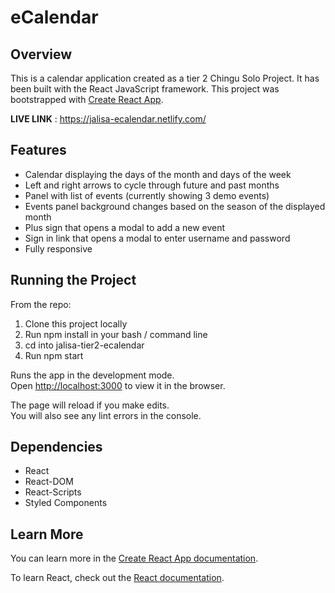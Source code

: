 # eCalendar

## Overview
This is a calendar application created as a tier 2 Chingu Solo Project. It has been built with the React JavaScript framework. This project was bootstrapped with [Create React App](https://github.com/facebook/create-react-app).

**LIVE LINK** : https://jalisa-ecalendar.netlify.com/

## Features
- Calendar displaying the days of the month and days of the week
- Left and right arrows to cycle through future and past months
- Panel with list of events (currently showing 3 demo events)
- Events panel background changes based on the season of the displayed month
- Plus sign that opens a modal to add a new event
- Sign in link that opens a modal to enter username and password
- Fully responsive

## Running the Project
From the repo:
1. Clone this project locally
2. Run npm install in your bash / command line
3. cd into jalisa-tier2-ecalendar
4. Run npm start

Runs the app in the development mode.<br />
Open [http://localhost:3000](http://localhost:3000) to view it in the browser.

The page will reload if you make edits.<br />
You will also see any lint errors in the console.

## Dependencies
- React
- React-DOM
- React-Scripts
- Styled Components

## Learn More

You can learn more in the [Create React App documentation](https://facebook.github.io/create-react-app/docs/getting-started).

To learn React, check out the [React documentation](https://reactjs.org/).
